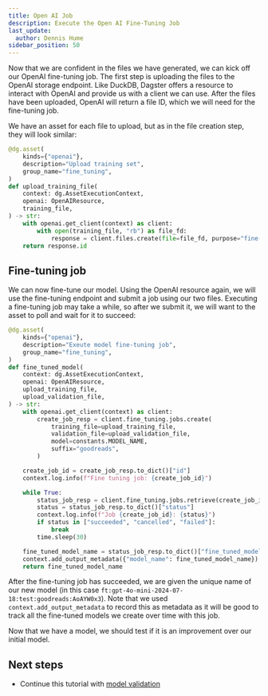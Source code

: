```yaml
---
title: Open AI Job
description: Execute the Open AI Fine-Tuning Job
last_update:
  author: Dennis Hume
sidebar_position: 50
---
```


Now that we are confident in the files we have generated, we can kick off our OpenAI fine-tuning job. The first step is uploading the files to the OpenAI storage endpoint. Like DuckDB, Dagster offers a resource to interact with OpenAI and provide us with a client we can use. After the files have been uploaded, OpenAI will return a file ID, which we will need for the fine-tuning job.

We have an asset for each file to upload, but as in the file creation step, they will look similar:

```python
@dg.asset(
    kinds={"openai"},
    description="Upload training set",
    group_name="fine_tuning",
)
def upload_training_file(
    context: dg.AssetExecutionContext,
    openai: OpenAIResource,
    training_file,
) -> str:
    with openai.get_client(context) as client:
        with open(training_file, "rb") as file_fd:
            response = client.files.create(file=file_fd, purpose="fine-tune")
    return response.id
```

## Fine-tuning job

We can now fine-tune our model. Using the OpenAI resource again, we will use the fine-tuning endpoint and submit a job using our two files. Executing a fine-tuning job may take a while, so after we submit it, we will want to the asset to poll and wait for it to succeed:

```python
@dg.asset(
    kinds={"openai"},
    description="Exeute model fine-tuning job",
    group_name="fine_tuning",
)
def fine_tuned_model(
    context: dg.AssetExecutionContext,
    openai: OpenAIResource,
    upload_training_file,
    upload_validation_file,
) -> str:
    with openai.get_client(context) as client:
        create_job_resp = client.fine_tuning.jobs.create(
            training_file=upload_training_file,
            validation_file=upload_validation_file,
            model=constants.MODEL_NAME,
            suffix="goodreads",
        )

    create_job_id = create_job_resp.to_dict()["id"]
    context.log.info(f"Fine tuning job: {create_job_id}")

    while True:
        status_job_resp = client.fine_tuning.jobs.retrieve(create_job_id)
        status = status_job_resp.to_dict()["status"]
        context.log.info(f"Job {create_job_id}: {status}")
        if status in ["succeeded", "cancelled", "failed"]:
            break
        time.sleep(30)

    fine_tuned_model_name = status_job_resp.to_dict()["fine_tuned_model"]
    context.add_output_metadata({"model_name": fine_tuned_model_name})
    return fine_tuned_model_name
```

After the fine-tuning job has succeeded, we are given the unique name of our new model (in this case `ft:gpt-4o-mini-2024-07-18:test:goodreads:AoAYW0x3`). Note that we used `context.add_output_metadata` to record this as metadata as it will be good to track all the fine-tuned models we create over time with this job.

Now that we have a model, we should test if it is an improvement over our initial model.

## Next steps

- Continue this tutorial with [model validation](model_validation)